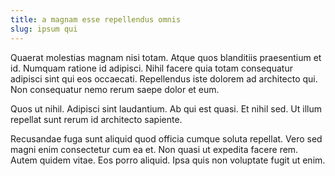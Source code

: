 ```yaml
---
title: a magnam esse repellendus omnis
slug: ipsum qui
---
```


Quaerat molestias magnam nisi totam. Atque quos blanditiis praesentium et id. Numquam ratione id adipisci. Nihil facere quia totam consequatur adipisci sint qui eos occaecati. Repellendus iste dolorem ad architecto qui. Non consequatur nemo rerum saepe dolor et eum.

Quos ut nihil. Adipisci sint laudantium. Ab qui est quasi. Et nihil sed. Ut illum repellat sunt rerum id architecto sapiente.

Recusandae fuga sunt aliquid quod officia cumque soluta repellat. Vero sed magni enim consectetur cum ea et. Non quasi ut expedita facere rem. Autem quidem vitae. Eos porro aliquid. Ipsa quis non voluptate fugit ut enim.

